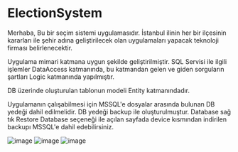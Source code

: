 # ElectionSystem

Merhaba,
Bu bir seçim sistemi uygulamasıdır. İstanbul ilinin her bir ilçesinin kararları ile şehir adına geliştirilecek olan uygulamaları yapacak teknoloji firması belirlenecektir.

Uygulama mimari katmana uygun şekilde geliştirilmiştir. SQL Servisi ile ilgili işlemler DataAccess katmanında, bu katmandan gelen ve giden sorguların şartları Logic katmanında yapılmıştır.

DB üzerinde oluşturulan tablonun modeli Entity katmanındadır. 

Uygulamanın çalışabilmesi için MSSQL'e dosyalar arasında bulunan DB yedeği dahil edilmelidir. DB yedeği backup ile oluşturulmuştur. 
Database sağ tık Restore Database seçeneği ile açılan sayfada device kısmından indirilen backupı MSSQL'e dahil edebilirsiniz.

![image](https://github.com/OzcanFatihCan/ElectionSystem/assets/93872480/563db761-c572-419d-b1d3-4beb10dcc192)
![image](https://github.com/OzcanFatihCan/ElectionSystem/assets/93872480/d4d91ff8-eee5-43f2-82e8-ed1c48cab2a9)
![image](https://github.com/OzcanFatihCan/ElectionSystem/assets/93872480/1b735b42-74f2-402c-8b1b-788ddbeb0cf9)


